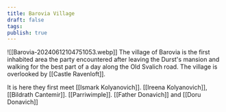 ```yaml
---
title: Barovia Village
draft: false
tags: 
publish: true
---
```


![[Barovia-20240612104751053.webp]]
The village of Barovia is the first inhabited area the party encountered after leaving the Durst's mansion and walking for the best part of a day along the Old Svalich road. The village is overlooked by [[Castle Ravenloft]].

It is here they first meet [[Ismark Kolyanovich]]. [[Ireena Kolyanovich]], [[Bildrath Cantemir]]. [[Parriwimple]]. [[Father Donavich]] and [[Doru Donavich]]